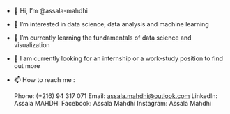 - 👋 Hi, I’m @assala-mahdhi
- 👀 I’m interested in data science, data analysis and machine learning
- 🌱 I’m currently learning the fundamentals of data science and visualization
- 💞️ I am currently looking for an internship or a work-study position to find out more
- 📫 How to reach me :

    Phone: (+216) 94 317 071
    Email: assala.mahdhi@outlook.com
    LinkedIn: Assala MAHDHI
    Facebook: Assala Mahdhi
    Instagram: Assala Mahdhi

<!---
assala-mahdhi/assala-mahdhi is a ✨ special ✨ repository because its `README.md` (this file) appears on your GitHub profile.
You can click the Preview link to take a look at your changes.
--->
